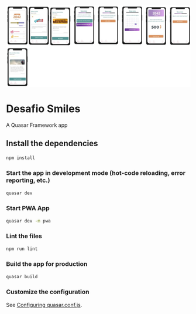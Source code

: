 ![alt text](https://github.com/MaxLeandro14/desafio-smilles/blob/master/src/assets/banner_Easy-Resize.com.jpg?raw=true)
# Desafio Smiles

A Quasar Framework app

## Install the dependencies
```bash
npm install
```

### Start the app in development mode (hot-code reloading, error reporting, etc.)
```bash
quasar dev
```

### Start PWA App
```bash
quasar dev -m pwa
```

### Lint the files
```bash
npm run lint
```

### Build the app for production
```bash
quasar build
```

### Customize the configuration
See [Configuring quasar.conf.js](https://quasar.dev/quasar-cli/quasar-conf-js).
